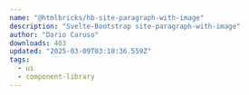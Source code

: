 ```yaml
---
name: "@htmlbricks/hb-site-paragraph-with-image"
description: "Svelte-Bootstrap site-paragraph-with-image"
author: "Dario Caruso"
downloads: 403
updated: "2025-03-09T03:10:36.559Z"
tags: 
  - ui
  - component-library
---
```

